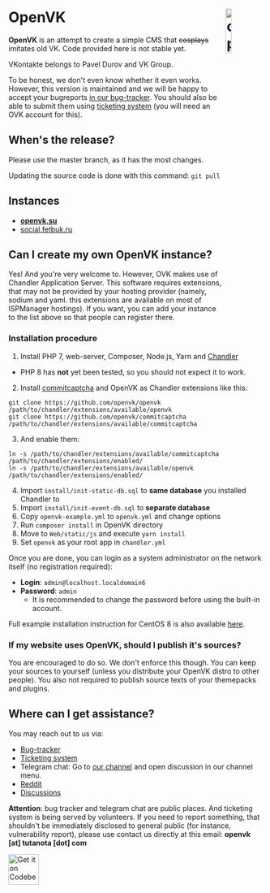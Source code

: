 # <img align="right" src="https://github.com/openvk/openvk/raw/master/Web/static/img/logo_shadow.png" alt="openvk" title="openvk" width="15%">OpenVK

**OpenVK** is an attempt to create a simple CMS that ~~cosplays~~ imitates old VK. Code provided here is not stable yet.

VKontakte belongs to Pavel Durov and VK Group.

To be honest, we don't even know whether it even works. However, this version is maintained and we will be happy to accept your bugreports [in our bug-tracker](https://github.com/openvk/openvk/projects/1). You should also be able to submit them using [ticketing system](https://openvk.su/support?act=new) (you will need an OVK account for this).

## When's the release?

Please use the master branch, as it has the most changes.

Updating the source code is done with this command: `git pull`

## Instances

* **[openvk.su](https://openvk.su/)**
* [social.fetbuk.ru](http://social.fetbuk.ru/)

## Can I create my own OpenVK instance?

Yes! And you're very welcome to.
However, OVK makes use of Chandler Application Server. This software requires extensions, that may not be provided by your hosting provider (namely, sodium and yaml. this extensions are available on most of ISPManager hostings).
If you want, you can add your instance to the list above so that people can register there.

### Installation procedure

1. Install PHP 7, web-server, Composer, Node.js, Yarn and [Chandler](https://github.com/openvk/chandler)
  * PHP 8 has **not** yet been tested, so you should not expect it to work.
2. Install [commitcaptcha](https://github.com/openvk/commitcaptcha) and OpenVK as Chandler extensions like this:
```
git clone https://github.com/openvk/openvk /path/to/chandler/extensions/available/openvk
git clone https://github.com/openvk/commitcaptcha /path/to/chandler/extensions/available/commitcaptcha
```
3. And enable them:
```
ln -s /path/to/chandler/extensions/available/commitcaptcha /path/to/chandler/extensions/enabled/
ln -s /path/to/chandler/extensions/available/openvk /path/to/chandler/extensions/enabled/
```
4. Import `install/init-static-db.sql` to **same database** you installed Chandler to
5. Import `install/init-event-db.sql` to **separate database**
6. Copy `openvk-example.yml` to `openvk.yml` and change options
7. Run `composer install` in OpenVK directory
8. Move to `Web/static/js` and execute `yarn install`
9. Set `openvk` as your root app in `chandler.yml`

Once you are done, you can login as a system administrator on the network itself (no registration required):
* **Login**: `admin@localhost.localdomain6`
* **Password**: `admin`
  *  It is recommended to change the password before using the built-in account.

Full example installation instruction for CentOS 8 is also available [here](docs/centos8_install.md).

### If my website uses OpenVK, should I publish it's sources?

You are encouraged to do so. We don't enforce this though. You can keep your sources to yourself (unless you distribute your OpenVK distro to other people).
You also not required to publish source texts of your themepacks and plugins.

## Where can I get assistance?

You may reach out to us via:
* [Bug-tracker](https://github.com/openvk/openvk/projects/1)
* [Ticketing system](https://openvk.su/support?act=new)
* Telegram chat: Go to [our channel](https://t.me/openvkch) and open discussion in our channel menu.
* [Reddit](https://www.reddit.com/r/openvk/)
* [Discussions](https://github.com/openvk/openvk/discussions)

**Attention**: bug tracker and telegram chat are public places. And ticketing system is being served by volunteers. If you need to report something, that shouldn't be immediately disclosed to general public (for instance, vulnerability report), please use contact us directly at this email: **openvk [at] tutanota [dot] com**

<a href="https://codeberg.org/OpenVK/openvk">
    <img alt="Get it on Codeberg" src="https://codeberg.org/Codeberg/GetItOnCodeberg/media/branch/main/get-it-on-blue-on-white.png" height="60">
</a>
